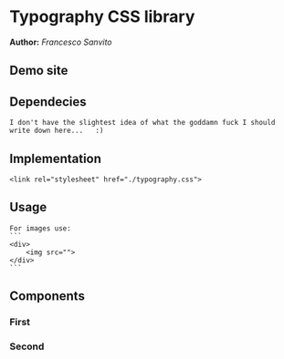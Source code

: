 # Typography CSS library
**Author:** *Francesco Sanvito*
## Demo site
    
## Dependecies
    I don't have the slightest idea of what the goddamn fuck I should write down here...   :)
## Implementation

```
<link rel="stylesheet" href="./typography.css">
```

## Usage
    For images use:
    ```
    <div>
        <img src="">
    </div>
    ```
## Components
### First
### Second
